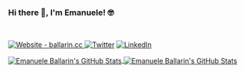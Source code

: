 ### Hi there 👋, I'm Emanuele! 🤓

<br>
<p><a href="https://ballarin.cc/" target="_blank"><img alt="Website - ballarin.cc" src="https://img.shields.io/badge/ballarin.cc-grey?style=for-the-badge"/>
  </a><a href="https://twitter.com/emaballarin" target="_blank"><img alt="Twitter" src="https://img.shields.io/badge/Twitter-white?logo=twitter&style=for-the-badge"/></a>
  <a href="https://www.linkedin.com/in/emaballarin/" target="_blank"><img alt="LinkedIn" src="https://img.shields.io/badge/LinkedIn-blue?logo=linkedin&style=for-the-badge"/></a></p>

<p><a href="https://github.com/emaballarin">
  <img align="center" src="https://github-readme-stats.vercel.app/api?username=emaballarin&count_private=true&show_icons=true?&theme=blue-green" alt="Emanuele Ballarin's GitHub Stats"/>
</a>
<a href="https://github.com/emaballarin">
  <img align="center" src="https://github-readme-stats.vercel.app/api/top-langs/?username=emaballarin&langs_count=10&hide=html,css&theme=blue-green&layout=compact" alt="Emanuele Ballarin's GitHub Stats"/>
</a></p>

<!--
**emaballarin/emaballarin** is a ✨ _special_ ✨ repository because its `README.md` (this file) appears on your GitHub profile.

Here are some ideas to get you started:

- 🔭 I’m currently working on ...
- 🌱 I’m currently learning ...
- 👯 I’m looking to collaborate on ...
- 🤔 I’m looking for help with ...
- 💬 Ask me about ...
- 📫 How to reach me: ...
- 😄 Pronouns: ...
- ⚡ Fun fact: ...
-->
